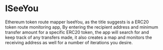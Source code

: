 # ISeeYou
Ethereum token route mapper
IseeYou, as the title suggests is a ERC20 token route monitoring app, By entering the recipient address and minimum transfer amount for a specific ERC20 token, the app will search for and keep track of any transfers made, it also creates a map and monitors the receiving address as well for a number of iterations you desire.
